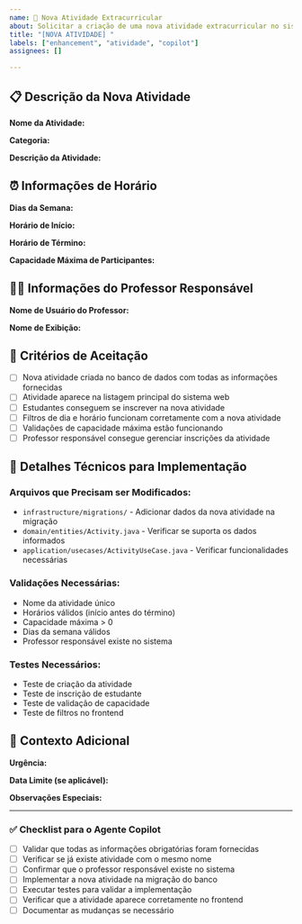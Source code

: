 ```yaml
---
name: 🎯 Nova Atividade Extracurricular
about: Solicitar a criação de uma nova atividade extracurricular no sistema
title: "[NOVA ATIVIDADE] "
labels: ["enhancement", "atividade", "copilot"]
assignees: []

---
```


## 📋 Descrição da Nova Atividade

**Nome da Atividade:**
<!-- Exemplo: Clube de Robótica, Banda Escolar, etc. -->

**Categoria:**
<!-- Selecione: esportes, artes, acadêmico, tecnologia, música, literatura, etc. -->

**Descrição da Atividade:**
<!-- Explique brevemente o que é a atividade e seus objetivos -->

## ⏰ Informações de Horário

**Dias da Semana:**
<!-- Exemplo: Segunda e Quarta, ou Terça e Quinta -->

**Horário de Início:**
<!-- Formato HH:MM - Exemplo: 15:30 -->

**Horário de Término:**
<!-- Formato HH:MM - Exemplo: 17:00 -->

**Capacidade Máxima de Participantes:**
<!-- Número máximo de estudantes que podem se inscrever -->

## 👨‍🏫 Informações do Professor Responsável

**Nome de Usuário do Professor:**
<!-- Seu username no sistema (ex: teacher.silva) -->

**Nome de Exibição:**
<!-- Como seu nome deve aparecer no sistema (ex: Prof. Silva) -->

## 📝 Critérios de Aceitação

- [ ] Nova atividade criada no banco de dados com todas as informações fornecidas
- [ ] Atividade aparece na listagem principal do sistema web
- [ ] Estudantes conseguem se inscrever na nova atividade
- [ ] Filtros de dia e horário funcionam corretamente com a nova atividade
- [ ] Validações de capacidade máxima estão funcionando
- [ ] Professor responsável consegue gerenciar inscrições da atividade

## 🔧 Detalhes Técnicos para Implementação

### Arquivos que Precisam ser Modificados:
- `infrastructure/migrations/` - Adicionar dados da nova atividade na migração
- `domain/entities/Activity.java` - Verificar se suporta os dados informados
- `application/usecases/ActivityUseCase.java` - Verificar funcionalidades necessárias

### Validações Necessárias:
- Nome da atividade único
- Horários válidos (início antes do término)
- Capacidade máxima > 0
- Dias da semana válidos
- Professor responsável existe no sistema

### Testes Necessários:
- Teste de criação da atividade
- Teste de inscrição de estudante
- Teste de validação de capacidade
- Teste de filtros no frontend

## 🎯 Contexto Adicional

**Urgência:** 
<!-- Normal/Alta - justifique se for alta -->

**Data Limite (se aplicável):**
<!-- Se a atividade precisa estar disponível até uma data específica -->

**Observações Especiais:**
<!-- Qualquer informação adicional relevante -->

---

### ✅ Checklist para o Agente Copilot

- [ ] Validar que todas as informações obrigatórias foram fornecidas
- [ ] Verificar se já existe atividade com o mesmo nome
- [ ] Confirmar que o professor responsável existe no sistema
- [ ] Implementar a nova atividade na migração do banco
- [ ] Executar testes para validar a implementação
- [ ] Verificar que a atividade aparece corretamente no frontend
- [ ] Documentar as mudanças se necessário